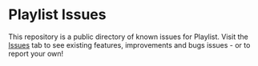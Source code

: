 # Playlist Issues

This repository is a public directory of known issues for Playlist. Visit the [Issues](https://github.com/BendyWalker/Playlist-Issues/issues) tab to see existing features, improvements and bugs issues - or to report your own!
